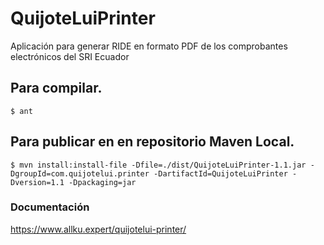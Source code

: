 # QuijoteLuiPrinter
Aplicación para generar RIDE en formato PDF de los comprobantes electrónicos del SRI Ecuador

## Para compilar.
```
$ ant
```
## Para publicar en en repositorio Maven Local.
```
$ mvn install:install-file -Dfile=./dist/QuijoteLuiPrinter-1.1.jar -DgroupId=com.quijotelui.printer -DartifactId=QuijoteLuiPrinter -Dversion=1.1 -Dpackaging=jar
```
### Documentación
https://www.allku.expert/quijotelui-printer/
